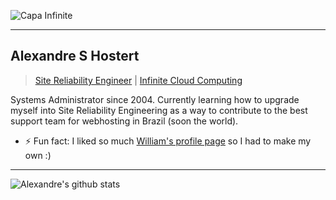 ![Capa Infinite](https://i.imgur.com/461ANSE.png)

---

## Alexandre S Hostert

> [Site Reliability Engineer](https://www.linkedin.com/in/hostert/) | [Infinite Cloud Computing](https://goinfinite.net)

Systems Administrator since 2004.
Currently learning how to upgrade myself into Site Reliability Engineering as a way to contribute to the best support team for webhosting in Brazil (soon the world).

- ⚡ Fun fact: I liked so much [William's profile page](https://github.com/william-costa) so I had to make my own :)

---

![Alexandre's github stats](https://github-readme-stats.vercel.app/api?username=Hostert&show_icons=true&hide_border=true)
